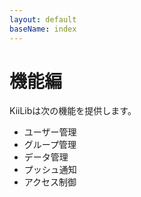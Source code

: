 ```yaml
---
layout: default
baseName: index
---
```


# 機能編

KiiLibは次の機能を提供します。

- ユーザー管理
- グループ管理
- データ管理
- プッシュ通知
- アクセス制御

